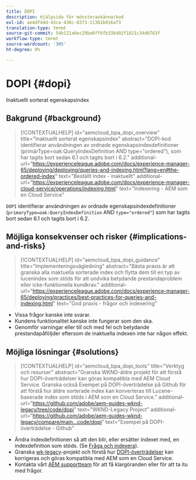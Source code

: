 ```yaml
---
title: DOPI
description: Hjälpsida för mönsteravkännarkod
exl-id: ae4df44d-43ca-438c-8373-11381b916af3
translation-type: tm+mt
source-git-commit: 54b121a6ec29ba6ff6fb33b402f1821c34d0763f
workflow-type: tm+mt
source-wordcount: '305'
ht-degree: 0%

---
```


# DOPI {#dopi}

Inaktuellt sorterat egenskapsindex

## Bakgrund {#background}

>[!CONTEXTUALHELP]
>id="aemcloud_bpa_dopi_overview"
>title="Inaktuellt sorterat egenskapsindex"
>abstract="DOPI-kod identifierar användningen av ordnade egenskapsindexdefinitioner (primärType=oak:QueryIndexDefinition AND type=&quot;ordered&quot;), som har tagits bort sedan 6.1 och tagits bort i 6.2."
>additional-url="https://experienceleague.adobe.com/docs/experience-manager-65/deploying/deploying/queries-and-indexing.html?lang=en#the-ordered-index" text="Beställt index - inaktuellt"
>additional-url="https://experienceleague.adobe.com/docs/experience-manager-cloud-service/operations/indexing.html" text="Indexering - AEM som en Cloud Service"

`DOPI` identifierar användningen av ordnade egenskapsindexdefinitioner (`primaryType=oak:QueryIndexDefinition` AND  `type="ordered"`) som har tagits bort sedan 6.1 och tagits bort i 6.2.

## Möjliga konsekvenser och risker {#implications-and-risks}

>[!CONTEXTUALHELP]
>id="aemcloud_bpa_dopi_guidance"
>title="Implementeringsvägledning"
>abstract="Bästa praxis är att granska alla inaktuella sorterade index och flytta dem till en typ av lucenindex som stöds för att undvika betydande prestandaproblem eller icke-funktionella kundkrav."
>additional-url="https://experienceleague.adobe.com/docs/experience-manager-65/deploying/practices/best-practices-for-queries-and-indexing.html" text="God praxis - frågor och indexering"

* Vissa frågor kanske inte svarar.
* Kundens funktionalitet kanske inte fungerar som den ska.
* Genomför varningar eller till och med fel och betydande prestandapåföljder eftersom de inaktuella indexen inte har någon effekt.

## Möjliga lösningar {#solutions}

>[!CONTEXTUALHELP]
>id="aemcloud_bpa_dopi_tools"
>title="Verktyg och resurser"
>abstract="Granska WKND-äldre projekt för att förstå hur DOPI-överträdelser kan göras kompatibla med AEM Cloud Service. Granska också Exempel på DOPI-överträdelse på Github för att förstå hur äldre sorterade index kan konverteras till Lucene-baserade index som stöds i AEM som en Cloud Service."
>additional-url="https://github.com/adobe/aem-guides-wknd-legacy/tree/code/dopi" text="WKND-Legacy Project"
>additional-url="https://github.com/adobe/aem-guides-wknd-legacy/compare/main...code/dopi" text="Exempel på DOPI-överträdelse - Github"

* Ändra indexdefinitionen så att den blir, eller ersätter indexet med, en indexdefinition som stöds. (Se [Fråga och indexera](https://experienceleague.adobe.com/docs/experience-manager-65/deploying/deploying/queries-and-indexing.html)).
* Granska [wk-legacy](https://github.com/adobe/aem-guides-wknd-legacy/tree/code/dopi)-projekt och förstå hur [DOPI-överträdelser](https://github.com/adobe/aem-guides-wknd-legacy/compare/main...code/dopi) kan korrigeras och göras kompatibla med AEM som en Cloud Service.
* Kontakta vårt [AEM supportteam](https://helpx.adobe.com/enterprise/using/support-for-experience-cloud.html) för att få klargöranden eller för att ta itu med frågor.
